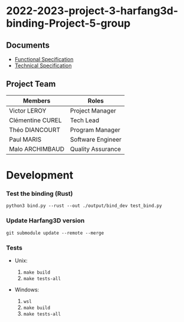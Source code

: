 # 2022-2023-project-3-harfang3d-binding-Project-5-group

## Documents 

- [Functional Specification](https://github.com/algosup/2022-2023-project-3-harfang3d-binding-Project-5-group/blob/documents/documents/Functionnal%20Specifications.md)
- [Technical Specification](https://github.com/algosup/2022-2023-project-3-harfang3d-binding-Project-5-group/blob/documents/documents/Technical%20Specifications.md)

## Project Team

| Members         | Roles             |
| --------------- | ----------------- |
| Victor LEROY    | Project Manager   |
| Clémentine CUREL| Tech Lead         |
| Théo DIANCOURT  | Program Manager   |
| Paul MARIS      | Software Engineer |
| Malo ARCHIMBAUD | Quality Assurance |

# Development

### Test the binding (Rust)

`python3 bind.py --rust --out ./output/bind_dev test_bind.py`

### Update Harfang3D version

`git submodule update --remote --merge`

### Tests

- Unix:
    1. `make build`
    2. `make tests-all`

- Windows:
    1. `wsl`
    2. `make build`
    3. `make tests-all`
